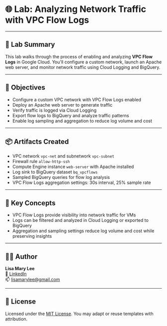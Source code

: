 # 🌐 Lab: Analyzing Network Traffic with VPC Flow Logs

---

## 🧪 Lab Summary

This lab walks through the process of enabling and analyzing **VPC Flow Logs** in Google Cloud. You'll configure a custom network, launch an Apache web server, and monitor network traffic using Cloud Logging and BigQuery.

---

## 🎯 Objectives

- Configure a custom VPC network with VPC Flow Logs enabled
- Deploy an Apache web server to generate traffic
- Verify traffic is logged via Cloud Logging
- Export flow logs to BigQuery and analyze traffic patterns
- Enable log sampling and aggregation to reduce log volume and cost

---

## 📦 Artifacts Created

- VPC network `vpc-net` and subnetwork `vpc-subnet`
- Firewall rule `allow-http-ssh`
- Compute Engine instance `web-server` with Apache installed
- Log sink to BigQuery dataset `bq_vpcflows`
- Sampled BigQuery queries for flow log analysis
- VPC Flow Logs aggregation settings: 30s interval, 25% sample rate

---

## 🧠 Key Concepts

- VPC Flow Logs provide visibility into network traffic for VMs
- Logs can be filtered and analyzed in Cloud Logging or exported to BigQuery
- Aggregation and sampling settings reduce log volume and cost while preserving insights

---

## 🧑‍💻 Author

**Lisa Mary Lee**  
💼 [LinkedIn](https://www.linkedin.com/in/lisamarylee)  
📫 lisamarylee@gmail.com

---

## 📜 License

Licensed under the [MIT License](LICENSE). You may adapt or reuse templates with attribution.
